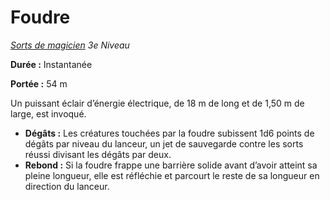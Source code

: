 # Foudre


*[Sorts de magicien](../Sorts_de_magicien.md) 3e Niveau*

**Durée :** Instantanée

**Portée :** 54 m

Un puissant éclair d’énergie électrique, de 18 m de long et de 1,50 m de
large, est invoqué.

  - **Dégâts :** Les créatures touchées par la foudre subissent 1d6
    points de dégâts par niveau du lanceur, un jet de sauvegarde contre
    les sorts réussi divisant les dégâts par deux.
  - **Rebond :** Si la foudre frappe une barrière solide avant d’avoir
    atteint sa pleine longueur, elle est réfléchie et parcourt le reste
    de sa longueur en direction du lanceur.